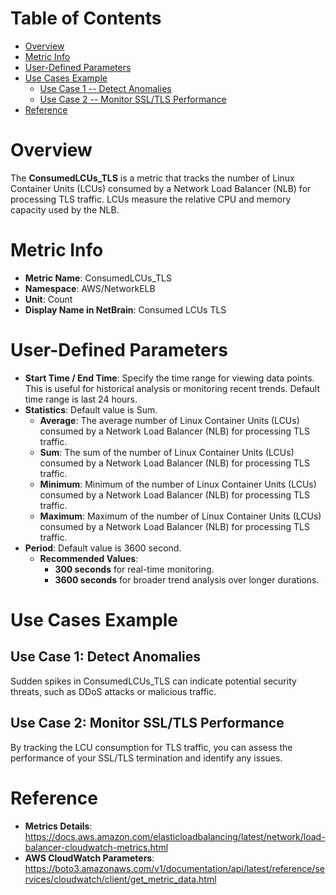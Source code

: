 # Table of Contents
- [Overview](#overview)
- [Metric Info](#metric-info)
- [User-Defined Parameters](#user-defined-parameters)
- [Use Cases Example](#example)
    - [Use Case 1 -- Detect Anomalies](#example-1) 
    - [Use Case 2 -- Monitor SSL/TLS Performance](#example-2)
- [Reference](#reference)

# Overview <a name="overview"></a>
The <b>ConsumedLCUs_TLS</b> is a metric that tracks the number of Linux Container Units (LCUs) consumed by a Network Load Balancer (NLB) for processing TLS traffic. LCUs measure the relative CPU and memory capacity used by the NLB.

# Metric Info <a name="metric-info"></a>
* <b>Metric Name</b>: ConsumedLCUs_TLS
* <b>Namespace</b>: AWS/NetworkELB
* <b>Unit</b>: Count
* <b>Display Name in NetBrain</b>: Consumed LCUs TLS

# User-Defined Parameters <a name="user-defined-parameters"></a>
* <b>Start Time / End Time</b>: Specify the time range for viewing data points. This is useful for historical analysis or monitoring recent trends. Default time range is last 24 hours.
* <b>Statistics</b>: Default value is Sum.
  * <b>Average</b>: The average number of Linux Container Units (LCUs) consumed by a Network Load Balancer (NLB) for processing TLS traffic.
  * <b>Sum</b>: The sum of the number of Linux Container Units (LCUs) consumed by a Network Load Balancer (NLB) for processing TLS traffic.
  * <b>Minimum</b>: Minimum of the number of Linux Container Units (LCUs) consumed by a Network Load Balancer (NLB) for processing TLS traffic.
  * <b>Maximum</b>: Maximum of the number of Linux Container Units (LCUs) consumed by a Network Load Balancer (NLB) for processing TLS traffic.
* <b>Period</b>: Default value is 3600 second.
  * <b>Recommended Values</b>:
    * <b>300 seconds</b> for real-time monitoring.
    * <b>3600 seconds</b> for broader trend analysis over longer durations.

# Use Cases Example <a name="example"></a>
## Use Case 1: Detect Anomalies <a name="example-1"></a>
Sudden spikes in ConsumedLCUs_TLS can indicate potential security threats, such as DDoS attacks or malicious traffic.

## Use Case 2: Monitor SSL/TLS Performance <a name="example-2"></a>
By tracking the LCU consumption for TLS traffic, you can assess the performance of your SSL/TLS termination and identify any issues.

# Reference <a name="reference"></a>
* <b>Metrics Details</b>: https://docs.aws.amazon.com/elasticloadbalancing/latest/network/load-balancer-cloudwatch-metrics.html
* <b>AWS CloudWatch Parameters</b>: https://boto3.amazonaws.com/v1/documentation/api/latest/reference/services/cloudwatch/client/get_metric_data.html